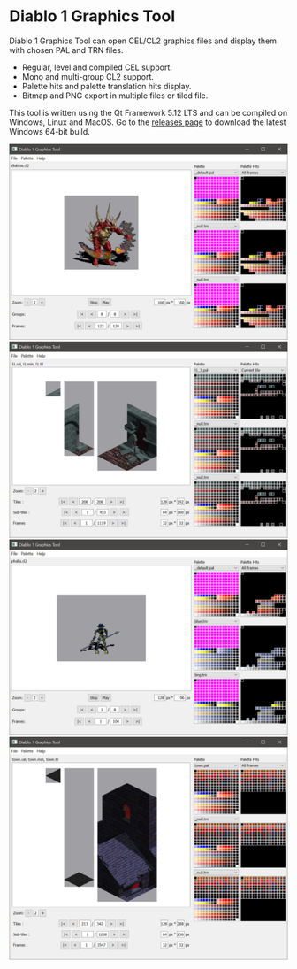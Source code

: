 # Diablo 1 Graphics Tool

Diablo 1 Graphics Tool can open CEL/CL2 graphics files and display them with chosen PAL and TRN files.

- Regular, level and compiled CEL support.
- Mono and multi-group CL2 support.
- Palette hits and palette translation hits display.
- Bitmap and PNG export in multiple files or tiled file.

This tool is written using the Qt Framework 5.12 LTS and can be compiled on Windows, Linux and MacOS.
Go to the [releases page](https://github.com/savagesteel/d1-graphics-tool/releases) to download the latest Windows 64-bit build.

![Screenshot 1](/images/screenshot001.png)
![Screenshot 2](/images/screenshot002.png)
![Screenshot 3](/images/screenshot003.png)
![Screenshot 4](/images/screenshot004.png)
